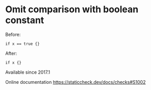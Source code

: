 # Omit comparison with boolean constant

Before:

    if x == true {}

After:

    if x {}

Available since
    2017.1

Online documentation
    https://staticcheck.dev/docs/checks#S1002
